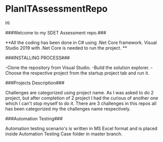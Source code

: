 # PlanITAssessmentRepo

Hi

###Welcome to my SDET Assessment repo.###

**All the coding has been done in C# using .Net Core framework.
Visual Studio 2019 with .Net Core is needed to run the project. **

###INSTALLING PROCESS###

-Clone the repository from Visual Studio.
-Build the solution explorer.
-Choose the respective project from the startup project tab and run it.

###Projects Description###

Challenges are categorized using project name. As I was asked to do 2 project,
but after completion of 2 project I had the curious of another one which I can't 
stop myself to do it.
There are 3 challenges in this repos all has been categorized my the challenges
name respectively.

###Automation Testing###

Automation testing scenario's is written in MS Excel format and is placed inside
Automation Testing Case folder in master branch.  
